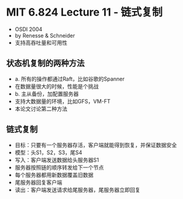 # MIT 6.824 Lecture 11 - 链式复制
- OSDI 2004
- by Renesse & Schneider
- 支持高吞吐量和可用性

## 状态机复制的两种方法
- a. 所有的操作都通过Raft，比如谷歌的Spanner
- 在数据量很大的时候，性能是个挑战
- b. 主从备份，加配置服务器
- 支持大数据量的环境，比如GFS，VM-FT
- 本论文讨论第二种方法

## 链式复制
- 目标：只要有一个服务器存活，客户端就能得到恢复，并保证数据安全
- 模型：头S1，S2，S3，尾S4
- 写入：客户端发送数据给头服务器S1
- 服务器按照链的顺序转发给下一个节点
- 每个服务器都用新数据覆盖旧数据
- 尾服务器回复客户端
- 读出：客户端发送请求给尾服务器，尾服务器立即回复
